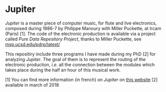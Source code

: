 # Jupiter

*Jupiter* is a master piece of computer music, for flute and live electronics, composed during 1986-7 by Philippe Manoury with Miller Puckette, at Ircam (Paris) [1]. The code of the electronic production is available via a project called *Pure Data Repesitory Project*, thanks to Miller Puckette, see [msp.ucsd.edu/pdrp/latest/](http://msp.ucsd.edu/pdrp/latest/)

This repositiry include three programs I have made during my PhD [2] for analyzing *Jupiter*. The goal of them is to represent the routing of the electronic production, *i.e.* all the connection between the modules which takes place during the half an hour of this musical work.

[1] You can find more information (in french) on *Jupiter* on [this website](http://brahms.ircam.fr/works/work/10482/)
[2] available in march of 2018


